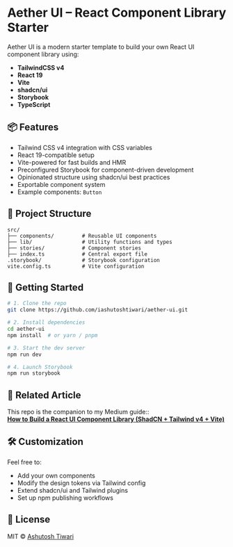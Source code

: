 # Aether UI – React Component Library Starter

Aether UI is a modern starter template to build your own React UI component library using:

- **TailwindCSS v4**
- **React 19**
- **Vite**
- **shadcn/ui**
- **Storybook**
- **TypeScript**

## 📦 Features

- Tailwind CSS v4 integration with CSS variables
- React 19-compatible setup
- Vite-powered for fast builds and HMR
- Preconfigured Storybook for component-driven development
- Opinionated structure using shadcn/ui best practices
- Exportable component system
- Example components: `Button`

## 📂 Project Structure

```
src/
├── components/         # Reusable UI components
├── lib/                # Utility functions and types
├── stories/            # Component stories
├── index.ts            # Central export file
.storybook/             # Storybook configuration
vite.config.ts          # Vite configuration
```

## 🚀 Getting Started

```bash
# 1. Clone the repo
git clone https://github.com/iashutoshtiwari/aether-ui.git

# 2. Install dependencies
cd aether-ui
npm install  # or yarn / pnpm

# 3. Start the dev server
npm run dev

# 4. Launch Storybook
npm run storybook
```

## 📘 Related Article

This repo is the companion to my Medium guide::  
**[How to Build a React UI Component Library (ShadCN + Tailwind v4 + Vite)](https://blog.ashutoshtiwari.co.in/how-to-build-a-react-ui-component-library-a-step-by-step-guide-using-shadcn-ui-vite-tailwind-36c1b89e2113)**

## 🛠️ Customization

Feel free to:

- Add your own components
- Modify the design tokens via Tailwind config
- Extend shadcn/ui and Tailwind plugins
- Set up npm publishing workflows

## 📄 License

MIT © [Ashutosh Tiwari](https://ashutoshtiwari.co.in)
